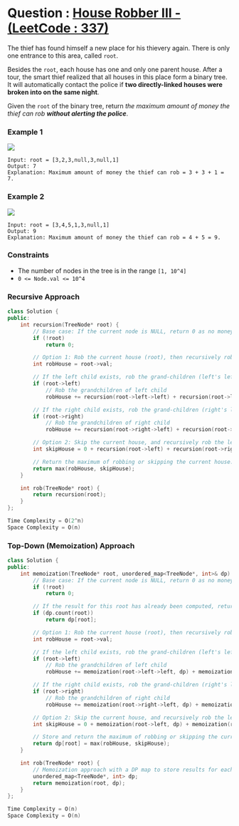 # Question : [House Robber III - (LeetCode : 337)](https://leetcode.com/problems/house-robber-iii/description/)

The thief has found himself a new place for his thievery again. There is only one entrance to this area, called `root`.

Besides the `root`, each house has one and only one parent house. After a tour, the smart thief realized that all houses in this place form a binary tree. It will automatically contact the police if **two directly-linked houses were broken into on the same night**.

Given the `root` of the binary tree, return _the maximum amount of money the thief can rob_ **_without alerting the police_**.

### Example 1

![](https://assets.leetcode.com/uploads/2021/03/10/rob1-tree.jpg)

```
Input: root = [3,2,3,null,3,null,1]
Output: 7
Explanation: Maximum amount of money the thief can rob = 3 + 3 + 1 = 7.
```

### Example 2

![](https://assets.leetcode.com/uploads/2021/03/10/rob2-tree.jpg)

```
Input: root = [3,4,5,1,3,null,1]
Output: 9
Explanation: Maximum amount of money the thief can rob = 4 + 5 = 9.
```

### Constraints

-   The number of nodes in the tree is in the range `[1, 10^4]`
-   `0 <= Node.val <= 10^4`

### Recursive Approach

```Cpp
class Solution {
public:
    int recursion(TreeNode* root) {
        // Base case: If the current node is NULL, return 0 as no money can be robbed from it.
        if (!root)
            return 0;

        // Option 1: Rob the current house (root), then recursively rob the houses two levels down (skip immediate children).
        int robHouse = root->val;

        // If the left child exists, rob the grand-children (left's left and right).
        if (root->left)
            // Rob the grandchildren of left child
            robHouse += recursion(root->left->left) + recursion(root->left->right);

        // If the right child exists, rob the grand-children (right's left and right).
        if (root->right)
            // Rob the grandchildren of right child
            robHouse += recursion(root->right->left) + recursion(root->right->right);

        // Option 2: Skip the current house, and recursively rob the left and right subtrees.
        int skipHouse = 0 + recursion(root->left) + recursion(root->right);

        // Return the maximum of robbing or skipping the current house.
        return max(robHouse, skipHouse);
    }

    int rob(TreeNode* root) {
        return recursion(root);
    }
};

Time Complexity = O(2^n)
Space Complexity = O(n)
```

### Top-Down (Memoization) Approach

```Cpp
class Solution {
public:
    int memoization(TreeNode* root, unordered_map<TreeNode*, int>& dp) {
        // Base case: If the current node is NULL, return 0 as no money can be robbed from it.
        if (!root)
            return 0;

        // If the result for this root has already been computed, return it.
        if (dp.count(root))
            return dp[root];

        // Option 1: Rob the current house (root), then recursively rob the houses two levels down (skip immediate children).
        int robHouse = root->val;

        // If the left child exists, rob the grand-children (left's left and right).
        if (root->left)
            // Rob the grandchildren of left child
            robHouse += memoization(root->left->left, dp) + memoization(root->left->right, dp);

        // If the right child exists, rob the grand-children (right's left and right).
        if (root->right)
            // Rob the grandchildren of right child
            robHouse += memoization(root->right->left, dp) + memoization(root->right->right, dp);

        // Option 2: Skip the current house, and recursively rob the left and right subtrees.
        int skipHouse = 0 + memoization(root->left, dp) + memoization(root->right, dp);

        // Store and return the maximum of robbing or skipping the current house.
        return dp[root] = max(robHouse, skipHouse);
    }

    int rob(TreeNode* root) {
        // Memoization approach with a DP map to store results for each node.
        unordered_map<TreeNode*, int> dp;
        return memoization(root, dp);
    }
};

Time Complexity = O(n)
Space Complexity = O(n)
```
